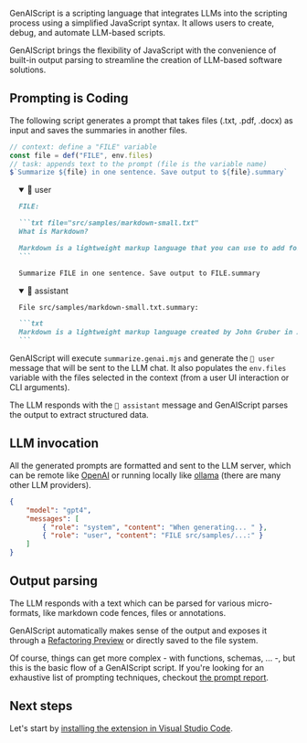 
GenAIScript is a scripting language that integrates LLMs into the scripting process using a simplified JavaScript syntax.
It allows users to create, debug, and automate LLM-based scripts.

GenAIScript brings the flexibility of JavaScript with the convenience of built-in output parsing
to streamline the creation of LLM-based software solutions.

## Prompting is Coding

The following script generates a prompt that
takes files (.txt, .pdf, .docx) as input and
saves the summaries in another files.

```js wrap title="summarize.genai.mjs" system=false assistant=true user=true
// context: define a "FILE" variable
const file = def("FILE", env.files)
// task: appends text to the prompt (file is the variable name)
$`Summarize ${file} in one sentence. Save output to ${file}.summary`
```

<!-- genaiscript output start -->

<details style="margin-left: 1rem;"  open>
<summary>👤 user</summary>

````markdown wrap
FILE:

```txt file="src/samples/markdown-small.txt"
What is Markdown?

Markdown is a lightweight markup language that you can use to add formatting elements to plaintext text documents. Created by John Gruber in 2004, Markdown is now one of the world’s most popular markup languages.
```

Summarize FILE in one sentence. Save output to FILE.summary
````

</details>

<details style="margin-left: 1rem;"  open>
<summary>🤖 assistant</summary>

````markdown wrap
File src/samples/markdown-small.txt.summary:

```txt
Markdown is a lightweight markup language created by John Gruber in 2004, known for adding formatting elements to plaintext text documents.
```
````

</details>

<!-- genaiscript output end -->

GenAIScript will execute `summarize.genai.mjs` and generate the `👤 user` message that will be sent to the LLM chat. It also populates the `env.files` variable with the files selected in the context (from a user UI interaction or CLI arguments).

The LLM responds with the `🤖 assistant` message and GenAIScript parses the output
to extract structured data.

## LLM invocation

All the generated prompts are formatted and sent to the LLM server, which can be remote like [OpenAI](https://platform.openai.com/docs/api-reference/chat/create) or running locally like [ollama](https://ollama.com/) (there are many other LLM providers).

```json
{
    "model": "gpt4",
    "messages": [
        { "role": "system", "content": "When generating... " },
        { "role": "user", "content": "FILE src/samples/...:" }
    ]
}
```

## Output parsing

The LLM responds with a text which can be parsed for various micro-formats,
like markdown code fences, files or annotations.

GenAIScript automatically makes sense of the output and exposes it through a [Refactoring Preview](https://code.visualstudio.com/docs/editor/refactoring#_refactor-preview) or directly saved to the file system.

Of course, things can get more complex - with functions, schemas, ... -, but this is the basic flow of a GenAIScript script.
If you're looking for an exhaustive list of prompting techniques, checkout [the prompt report](https://learnprompting.org/).

## Next steps

Let's start by [installing the extension in Visual Studio Code](/genaiscript/getting-started/installation).
